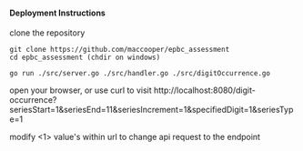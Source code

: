 #### Deployment Instructions

clone the repository

```
git clone https://github.com/maccooper/epbc_assessment
cd epbc_assessment (chdir on windows)

go run ./src/server.go ./src/handler.go ./src/digitOccurrence.go
```

open your browser, or use curl to visit http://localhost:8080/digit-occurrence?seriesStart=1&seriesEnd=11&seriesIncrement=1&specifiedDigit=1&seriesType=1

modify <1> value's within url to change api request to the endpoint

